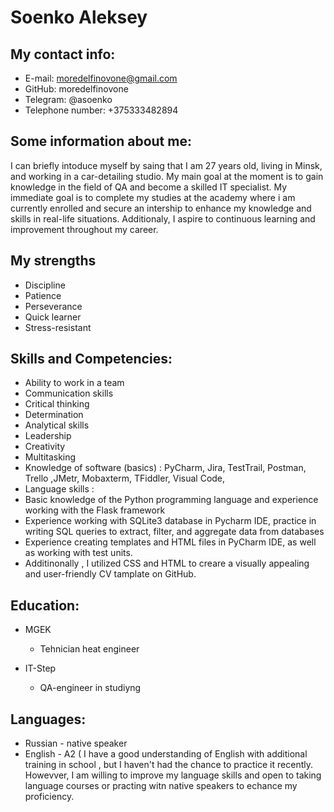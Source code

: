 # Soenko Aleksey

## My contact info:

- E-mail: moredelfinovone@gmail.com 
- GitHub: moredelfinovone 
- Telegram: @asoenko
- Telephone number: +375333482894
## Some information about me:

I can briefly intoduce myself by saing that I am 27 years old, living in Minsk, and working in a car-detailing studio. My main goal at the moment is to gain knowledge in the field of QA and become a skilled IT specialist. My immediate goal is to complete my studies at the academy where i am currently enrolled and secure an intership to enhance my knowledge and skills in real-life situations. Additionaly, I aspire to continuous learning and improvement throughout my career.


## My strengths
- Discipline
- Patience
- Perseverance
- Quick learner
- Stress-resistant


## Skills and Competencies:
- Ability  to work in a team
- Communication skills
- Critical thinking
- Determination
- Analytical skills
- Leadership
- Creativity
- Multitasking
- Knowledge of software (basics) : PyCharm, Jira, TestTrail, Postman, Trello ,JMetr, Mobaxterm, TFiddler, Visual Code, 
- Language skills : 
- Basic knowledge of the Python programming language and experience working with the Flask framework
- Experience working with SQLite3 database in Pycharm IDE, practice in writing SQL queries to extract, filter, and aggregate data from databases
- Experience creating templates and HTML files in PyCharm IDE, as well as working with test units.
- Additinonally , I utilized CSS and HTML to creare a visually appealing and user-friendly CV tamplate on GitHub.
 

## Education:

- MGEK
  - Tehnician heat engineer

- IT-Step
  - QA-engineer in studiyng


## Languages:

- Russian - native speaker
- English - A2 ( I have a good understanding of English with additional training in school , but I haven't had the chance to practice it recently. Howevver, I am willing to improve my language skills and open to taking language courses or practing witn native speakers to echance my proficiency. 
